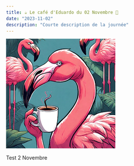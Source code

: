 ```yaml
---
title: ☕ Le café d'Eduardo du 02 Novembre 🦩
date: "2023-11-02"
description: "Courte description de la journée"
---
```


![Café d'Eduardo](../eduardo.png)

Test 2 Novembre


